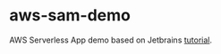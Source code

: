 # aws-sam-demo

AWS Serverless App demo based on Jetbrains [tutorial](https://www.jetbrains.com/pycharm/guide/tutorials/intro-aws/).